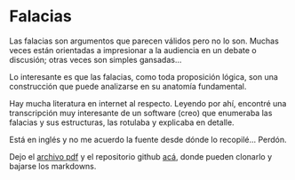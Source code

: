 # Falacias

Las falacias son argumentos que parecen válidos pero no lo son.
Muchas veces están orientadas a impresionar a la audiencia en un debate o
discusión; otras veces son simples gansadas...

Lo interesante es que las falacias, como toda proposición lógica, son una
construcción que puede analizarse en su anatomía fundamental.

Hay mucha literatura en internet al respecto. Leyendo por ahí, encontré una
transcripción muy interesante de un software (creo) que enumeraba las falacias y
sus estructuras, las rotulaba y explicaba en detalle.

Está en inglés y no me acuerdo la fuente desde dónde lo recopilé... Perdón.

Dejo el [archivo pdf](/dwns/BIG.pdf) y el repositorio github
[acá](https://github.com/MarxBro/fallacies), donde pueden clonarlo y bajarse los
markdowns.

